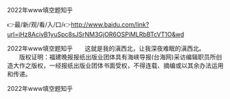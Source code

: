 2022年www填空题知乎

👉最/新/观/看/入/口/👉http://www.baidu.com/link?url=jHz8AcivB1yuSpc8sJSrNM3GjOR6OSPiMLRbBTcVT1O&wd

2022年www填空题知乎　　这就是我的滇西北，让我深夜难眠的滇西北。
　　版权证明：福建晚报报纸出版业团体具有海峡导报(台海网)采访编辑职员所创造大作之版权，一经报纸出版业团体书面受权，不得连载、摘编或以其余办法运用和传递。


2022年www填空题知乎

